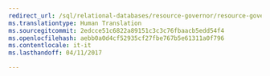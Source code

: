 ```yaml
--- 
redirect_url: /sql/relational-databases/resource-governor/resource-governor
ms.translationtype: Human Translation
ms.sourcegitcommit: 2edcce51c6822a89151c3c3c76fbaacb5edd54f4
ms.openlocfilehash: aebb0a0d4cf52935cf27fbe767b5e61311a0f796
ms.contentlocale: it-it
ms.lasthandoff: 04/11/2017

--- 
```


